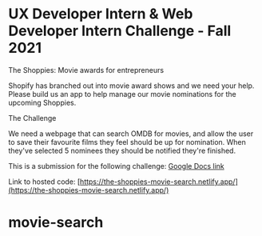 # UX Developer Intern & Web Developer Intern Challenge - Fall 2021

The Shoppies: Movie awards for entrepreneurs

Shopify has branched out into movie award shows and we need your help. Please build us an app to help manage our movie nominations for the upcoming Shoppies.

The Challenge

We need a webpage that can search OMDB for movies, and allow the user to save their favourite films they feel should be up for nomination. When they've selected 5 nominees they should be notified they're finished.

This is a submission for the following challenge: [Google Docs link](https://docs.google.com/document/d/1AZO0BZwn1Aogj4f3PDNe1mhq8pKsXZxtrG--EIbP_-w/edit#)

Link to hosted code: [https://the-shoppies-movie-search.netlify.app/](https://the-shoppies-movie-search.netlify.app/)
# movie-search
